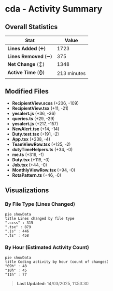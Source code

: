 # cda - Activity Summary 

## Overall Statistics

| Stat                   | Value                                                             |
| ---------------------- | ----------------------------------------------------------------- |
| **Lines Added** (➕)   | 1723                                          |
| **Lines Removed** (➖) | 375                                        |
| **Net Change** (↕)    | 1348                |
| **Active Time** (⌚)   | 213 minutes |


## Modified Files
- **RecipientView.scss** (+206, -109)
- **RecipientView.tsx** (+11, -21)
- **yesalert.js** (+36, -36)
- **queries.ts** (+29, -29)
- **yesalert.js** (+217, -157)
- **NewAlert.tsx** (+14, -14)
- **Duty.test.tsx** (+191, -2)
- **App.tsx** (+238, -4)
- **TeamViewRow.tsx** (+125, -2)
- **dutyTimeHelpers.ts** (+34, -0)
- **me.ts** (+319, -1)
- **Duty.tsx** (+119, -0)
- **Job.tsx** (+44, -0)
- **MonthlyViewRow.tsx** (+94, -0)
- **RotaPattern.ts** (+46, -0)

## Visualizations

### By File Type (Lines Changed)

```mermaid
pie showData
title Lines changed by file type
".scss" : 315
".tsx" : 879
".js" : 446
".ts" : 458
```

### By Hour (Estimated Activity Count)

```mermaid
pie showData
title Coding activity by hour (count of changes)
"09h" : 48
"10h" : 45
"11h" : 77
```


> **Last Updated:** 14/03/2025, 11:53:30